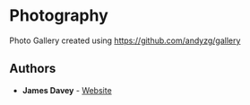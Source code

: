 # Photography
Photo Gallery created using https://github.com/andyzg/gallery

## Authors

* **James Davey** - [Website](https://molten-ice.github.io/)
